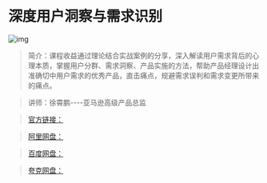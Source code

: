 # 深度用户洞察与需求识别

![img]()

> 简介：课程收益通过理论结合实战案例的分享，深入解读用户需求背后的心理本质，掌握用户分群、需求洞察、产品实施的方法，帮助产品经理设计出准确切中用户需求的优秀产品，直击痛点，规避需求误判和需求变更所带来的痛点。

> 讲师：徐霄鹏----亚马逊高级产品总监

> [官方链接：]()

> [阿里网盘：]()

> [百度网盘：]()

> [夸克网盘：]()
